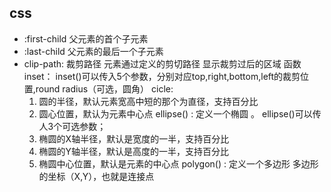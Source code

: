 ## css
- :first-child 父元素的首个子元素
- :last-child 父元素的最后一个子元素
- clip-path: 
  裁剪路径
  元素通过定义的剪切路径
  显示裁剪过后的区域
  函数
  inset：
  inset()可以传入5个参数，分别对应top,right,bottom,left的裁剪位置,round radius（可选，圆角）
  cicle:
  1. 圆的半径，默认元素宽高中短的那个为直径，支持百分比
  2. 圆心位置，默认为元素中心点
  ellipse() : 定义一个椭圆 。
  ellipse()可以传人3个可选参数；
  1. 椭圆的X轴半径，默认是宽度的一半，支持百分比
  2. 椭圆的Y轴半径，默认是高度的一半，支持百分比
  3. 椭圆中心位置，默认是元素的中心点
  polygon() : 定义一个多边形 
  多边形的坐标（X,Y），也就是连接点

